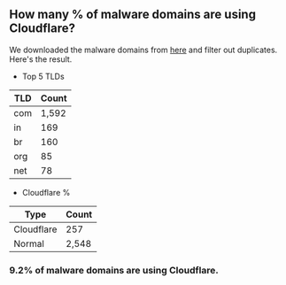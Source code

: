 ## How many % of malware domains are using Cloudflare?


We downloaded the malware domains from [here](https://urlhaus.abuse.ch) and filter out duplicates.
Here's the result.


[//]: # (start replacement)


- Top 5 TLDs

| TLD | Count |
| --- | --- |
| com | 1,592 |
| in | 169 |
| br | 160 |
| org | 85 |
| net | 78 |


- Cloudflare %

| Type | Count |
| --- | --- |
| Cloudflare | 257 |
| Normal | 2,548 |


### 9.2% of malware domains are using Cloudflare.